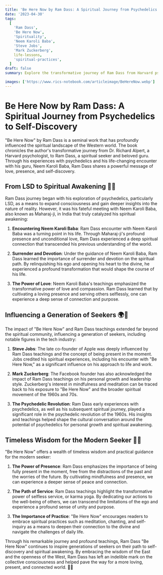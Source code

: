 ```yaml
---
title: 'Be Here Now by Ram Dass: A Spiritual Journey from Psychedelics to Self-Discovery'
date: '2023-04-30'
tags:
  [
    'Ram Dass',
    'Be Here Now',
    'Spirituality',
    'Neem Karoli Baba',
    'Steve Jobs',
    'Mark Zuckerberg',
    life-lessons,
    'spiritual-practices',
  ]
draft: false
summary: Explore the transformative journey of Ram Dass from Harvard psychologist to spiritual guru, as chronicled in his influential book "Be Here Now." Discover how his experiences with psychedelics and his guru, Neem Karoli Baba, helped shape a generation of seekers, including tech visionaries like Steve Jobs and Mark Zuckerberg.

images: ['https://www.rics-notebook.com/articleimage/BeHereNow.webp']
---
```


# Be Here Now by Ram Dass: A Spiritual Journey from Psychedelics to Self-Discovery

"Be Here Now" by Ram Dass is a seminal work that has profoundly influenced the spiritual landscape of the Western world. The book chronicles the author's transformative journey from Dr. Richard Alpert, a Harvard psychologist, to Ram Dass, a spiritual seeker and beloved guru. Through his experiences with psychedelics and his life-changing encounter with his guru, Neem Karoli Baba, Ram Dass shares a powerful message of love, presence, and self-discovery.

## From LSD to Spiritual Awakening 🍄🌈

Ram Dass journey began with his exploration of psychedelics, particularly LSD, as a means to expand consciousness and gain deeper insights into the nature of reality. However, it was his fateful meeting with Neem Karoli Baba, also known as Maharaj-ji, in India that truly catalyzed his spiritual awakening:

1. **Encountering Neem Karoli Baba**: Ram Dass encounter with Neem Karoli Baba was a turning point in his life. Through Maharaj-ji's profound presence and unconditional love, Ram Dass experienced a deep spiritual connection that transcended his previous understanding of the world.

2. **Surrender and Devotion**: Under the guidance of Neem Karoli Baba, Ram Dass learned the importance of surrender and devotion on the spiritual path. By relinquishing his ego and opening his heart to the divine, he experienced a profound transformation that would shape the course of his life.

3. **The Power of Love**: Neem Karoli Baba's teachings emphasized the transformative power of love and compassion. Ram Dass learned that by cultivating a loving presence and serving others selflessly, one can experience a deep sense of connection and purpose.

## Influencing a Generation of Seekers 🌍🌠

The impact of "Be Here Now" and Ram Dass teachings extended far beyond the spiritual community, influencing a generation of seekers, including notable figures in the tech industry:

1. **Steve Jobs**: The late co-founder of Apple was deeply influenced by Ram Dass teachings and the concept of being present in the moment. Jobs credited his spiritual experiences, including his encounter with "Be Here Now," as a significant influence on his approach to life and work.

2. **Mark Zuckerberg**: The Facebook founder has also acknowledged the impact of Ram Dass teachings on his personal growth and leadership style. Zuckerberg's interest in mindfulness and meditation can be traced back to his exposure to "Be Here Now" and the broader spiritual movement of the 1960s and 70s.

3. **The Psychedelic Revolution**: Ram Dass early experiences with psychedelics, as well as his subsequent spiritual journey, played a significant role in the psychedelic revolution of the 1960s. His insights and teachings helped shape the cultural conversation around the potential of psychedelics for personal growth and spiritual awakening.

## Timeless Wisdom for the Modern Seeker 📖✨

"Be Here Now" offers a wealth of timeless wisdom and practical guidance for the modern seeker:

1. **The Power of Presence**: Ram Dass emphasizes the importance of being fully present in the moment, free from the distractions of the past and the worries of the future. By cultivating mindfulness and presence, we can experience a deeper sense of peace and connection.

2. **The Path of Service**: Ram Dass teachings highlight the transformative power of selfless service, or karma yoga. By dedicating our actions to the well-being of others, we can transcend the limitations of the ego and experience a profound sense of unity and purpose.

3. **The Importance of Practice**: "Be Here Now" encourages readers to embrace spiritual practices such as meditation, chanting, and self-inquiry as a means to deepen their connection to the divine and navigate the challenges of daily life.

Through his remarkable journey and profound teachings, Ram Dass "Be Here Now" continues to inspire generations of seekers on their path to self-discovery and spiritual awakening. By embracing the wisdom of the East and the openness of the West, Ram Dass has left an indelible mark on the collective consciousness and helped pave the way for a more loving, present, and connected world. 🙏💜

